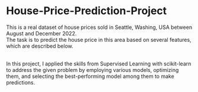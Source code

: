 # House-Price-Prediction-Project

This is a real dataset of house prices sold in Seattle, Washing, USA between August and December 2022.
<br> The task is to predict the house price in this area based on several features, which are described below.

<br> In this project, I applied the skills from Supervised Learning with scikit-learn to address the given problem by employing various models, optimizing them, and selecting the best-performing model among them to make predictions.
